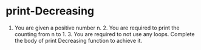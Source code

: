 # print-Decreasing
1. You are given a positive number n.  2. You are required to print the counting from n to 1. 3. You are required to not use any loops. Complete the body of print Decreasing function to achieve it. 
